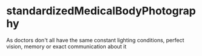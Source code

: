 # standardizedMedicalBodyPhotography
As doctors don't all have the same constant lighting conditions, perfect vision, memory or exact communication about it
